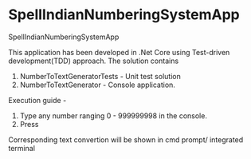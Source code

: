 # SpellIndianNumberingSystemApp
SpellIndianNumberingSystemApp


This application has been developed in .Net Core using Test-driven development(TDD) approach.
The solution contains 
1. NumberToTextGeneratorTests - Unit test solution 
2. NumberToTextGenerator - Console application.

Execution guide -
1. Type any number ranging 0 - 999999998 in the console. 
2. Press <Enter>
  
 Corresponding text convertion will be shown in cmd prompt/ integrated terminal
